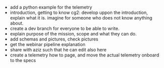 - add a python example for the telemetry
- introduction, getting to know cg2: develop uppon the introduction, explain what it is. imagine for someone who does not know anything about.  
- create a dev branch for everyone to be able to write.
- explain purpose of the mission, scope and what they can do.
- add schemas and pictures, check pictures
- get the webinar pipeline explanation
- share with aziz such that he can edit also here
- create a telemetry how to page, and move the actual telemetry onboard to the specs


